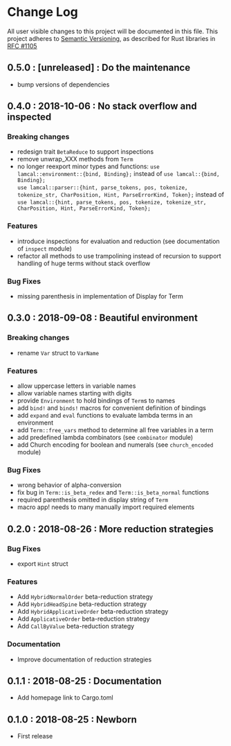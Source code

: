 # Change Log

All user visible changes to this project will be documented in this file.
This project adheres to [Semantic Versioning](http://semver.org/), as described
for Rust libraries in [RFC #1105](https://github.com/rust-lang/rfcs/blob/master/text/1105-api-evolution.md)

## 0.5.0 : [unreleased] : Do the maintenance

* bump versions of dependencies


## 0.4.0 : 2018-10-06 : No stack overflow and inspected

### Breaking changes

* redesign trait `BetaReduce` to support inspections
* remove unwrap_XXX methods from `Term`
* no longer reexport minor types and functions:
  `use lamcal::environment::{bind, Binding};` instead of
  `use lamcal::{bind, Binding};`<br/>
  `use lamcal::parser::{hint, parse_tokens, pos, tokenize, tokenize_str, CharPosition, Hint, ParseErrorKind, Token};` instead of
  `use lamcal::{hint, parse_tokens, pos, tokenize, tokenize_str, CharPosition, Hint, ParseErrorKind, Token};`<br/> 

### Features

* introduce inspections for evaluation and reduction (see documentation of `inspect` module)
* refactor all methods to use trampolining instead of recursion to support handling of huge terms
  without stack overflow

### Bug Fixes

* missing parenthesis in implementation of Display for Term 


## 0.3.0 : 2018-09-08 : Beautiful environment

### Breaking changes

* rename `Var` struct to `VarName`

### Features

* allow uppercase letters in variable names
* allow variable names starting with digits
* provide `Environment` to hold bindings of `Term`s to names
* add `bind!` and `binds!` macros for convenient definition of bindings
* add `expand` and `eval` functions to evaluate lambda terms in an environment
* add `Term::free_vars` method to determine all free variables in a term
* add predefined lambda combinators (see `combinator` module)
* add Church encoding for boolean and numerals (see `church_encoded` module)

### Bug Fixes

* wrong behavior of alpha-conversion
* fix bug in `Term::is_beta_redex` and `Term::is_beta_normal` functions
* required parenthesis omitted in display string of `Term`
* macro app! needs to many manually import required elements


## 0.2.0 : 2018-08-26 : More reduction strategies

### Bug Fixes

* export `Hint` struct 

### Features

* Add `HybridNormalOrder` beta-reduction strategy
* Add `HybridHeadSpine` beta-reduction strategy
* Add `HybridApplicativeOrder` beta-reduction strategy
* Add `ApplicativeOrder` beta-reduction strategy
* Add `CallByValue` beta-reduction strategy

### Documentation

* Improve documentation of reduction strategies


## 0.1.1 : 2018-08-25 : Documentation

* Add homepage link to Cargo.toml  


## 0.1.0 : 2018-08-25 : Newborn

* First release
